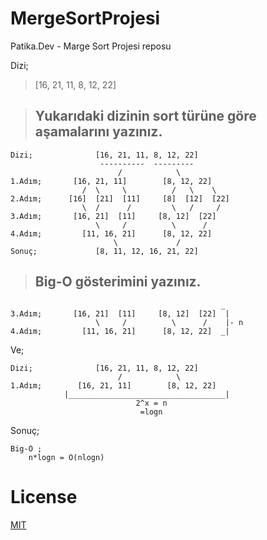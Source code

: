 # MergeSortProjesi

Patika.Dev - Marge Sort Projesi reposu

Dizi;

> [16, 21, 11, 8, 12, 22] 

>## Yukarıdaki dizinin sort türüne göre aşamalarını yazınız.

```
Dizi;              [16, 21, 11, 8, 12, 22] 
                    ----------  ---------
                        /            \
1.Adım;       [16, 21, 11]        [8, 12, 22]
                /  \     \          /   \    \
2.Adım;      [16]  [21]  [11]     [8]  [12]  [22]  
                \  /      /         \   /     /
3.Adım;       [16, 21]  [11]     [8, 12]  [22]
                   \     /          \      /
4.Adım;         [11, 16, 21]      [8, 12, 22]
                       \             /
Sonuç;             [8, 11, 12, 16, 21, 22]
```

>## Big-O gösterimini yazınız.

```
                                               _
3.Adım;       [16, 21]  [11]     [8, 12]  [22]  |
                   \     /          \      /    |- n
4.Adım;         [11, 16, 21]      [8, 12, 22]  _|
```

Ve;

```
Dizi;              [16, 21, 11, 8, 12, 22] 
                        /            \
1.Adım;        [16, 21, 11]        [8, 12, 22]
            |___________________________________|
                            2^x = n
                             =logn
```

Sonuç;

```
Big-O ;
    n*logn = O(nlogn)
```

 # License 

 [MIT](https://github.com/bhtyrbyr/kodluyoruzilkrepo/blob/main/LICENSE)